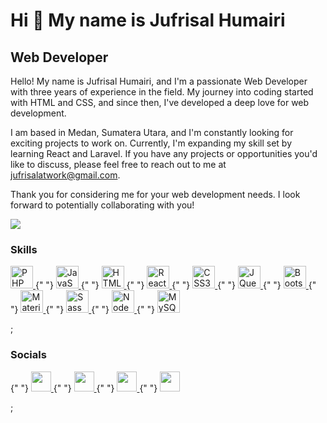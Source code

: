 Hi 👋 My name is Jufrisal Humairi
=================================

Web Developer
-------------

Hello! My name is Jufrisal Humairi, and I'm a passionate Web Developer with three years of experience in the field. My journey into coding started with HTML and CSS, and since then, I've developed a deep love for web development.

I am based in Medan, Sumatera Utara, and I'm constantly looking for exciting projects to work on. Currently, I'm expanding my skill set by learning React and Laravel. If you have any projects or opportunities you'd like to discuss, please feel free to reach out to me at [jufrisalatwork@gmail.com](mailto:jufrisalatwork@gmail.com).

Thank you for considering me for your web development needs. I look forward to potentially collaborating with you!

<a href="https://www.github.com/Faisal-Daulay" target="_blank" rel="noreferrer"><img
src="https://img.shields.io/github/followers/Faisal-Daulay?logo=github&style=for-the-badge&color=0891b2&labelColor=1c1917" /></a>

### Skills

<p align="left">
  <a href="https://www.php.net/" target="_blank" rel="noreferrer">
    <img
      src="https://raw.githubusercontent.com/danielcranney/readme-generator/main/public/icons/skills/php-colored.svg"
      width="36"
      height="36"
      alt="PHP"
    />
  </a>{" "}
  <a
    href="https://developer.mozilla.org/en-US/docs/Web/JavaScript"
    target="_blank"
    rel="noreferrer"
  >
    <img
      src="https://raw.githubusercontent.com/danielcranney/readme-generator/main/public/icons/skills/javascript-colored.svg"
      width="36"
      height="36"
      alt="JavaScript"
    />
  </a>{" "}
  <a
    href="https://developer.mozilla.org/en-US/docs/Glossary/HTML5"
    target="_blank"
    rel="noreferrer"
  >
    <img
      src="https://raw.githubusercontent.com/danielcranney/readme-generator/main/public/icons/skills/html5-colored.svg"
      width="36"
      height="36"
      alt="HTML5"
    />
  </a>{" "}
  <a href="https://reactjs.org/" target="_blank" rel="noreferrer">
    <img
      src="https://raw.githubusercontent.com/danielcranney/readme-generator/main/public/icons/skills/react-colored.svg"
      width="36"
      height="36"
      alt="React"
    />
  </a>{" "}
  <a href="https://www.w3.org/TR/CSS/#css" target="_blank" rel="noreferrer">
    <img
      src="https://raw.githubusercontent.com/danielcranney/readme-generator/main/public/icons/skills/css3-colored.svg"
      width="36"
      height="36"
      alt="CSS3"
    />
  </a>{" "}
  <a href="https://jquery.com/" target="_blank" rel="noreferrer">
    <img
      src="https://raw.githubusercontent.com/danielcranney/readme-generator/main/public/icons/skills/jquery-colored.svg"
      width="36"
      height="36"
      alt="JQuery"
    />
  </a>{" "}
  <a href="https://getbootstrap.com/" target="_blank" rel="noreferrer">
    <img
      src="https://raw.githubusercontent.com/danielcranney/readme-generator/main/public/icons/skills/bootstrap-colored.svg"
      width="36"
      height="36"
      alt="Bootstrap"
    />
  </a>{" "}
  <a href="https://mui.com/" target="_blank" rel="noreferrer">
    <img
      src="https://raw.githubusercontent.com/danielcranney/readme-generator/main/public/icons/skills/materialui-colored.svg"
      width="36"
      height="36"
      alt="Material UI"
    />
  </a>{" "}
  <a href="https://sass-lang.com/" target="_blank" rel="noreferrer">
    <img
      src="https://raw.githubusercontent.com/danielcranney/readme-generator/main/public/icons/skills/sass-colored.svg"
      width="36"
      height="36"
      alt="Sass"
    />
  </a>{" "}
  <a href="https://nodejs.org/en/" target="_blank" rel="noreferrer">
    <img
      src="https://raw.githubusercontent.com/danielcranney/readme-generator/main/public/icons/skills/nodejs-colored.svg"
      width="36"
      height="36"
      alt="NodeJS"
    />
  </a>{" "}
  <a href="https://www.mysql.com/" target="_blank" rel="noreferrer">
    <img
      src="https://raw.githubusercontent.com/danielcranney/readme-generator/main/public/icons/skills/mysql-colored.svg"
      width="36"
      height="36"
      alt="MySQL"
    />
  </a>
</p>;



### Socials
<p align="left">
  {" "}
  <a
    href="https://www.facebook.com/faisal.ajo.97"
    target="_blank"
    rel="noreferrer"
  >
    <img
      src="https://raw.githubusercontent.com/danielcranney/readme-generator/main/public/icons/socials/facebook.svg"
      width="32"
      height="32"
    />
  </a>{" "}
  <a
    href="https://www.github.com/Faisal-Daulay"
    target="_blank"
    rel="noreferrer"
  >
    <img
      src="https://raw.githubusercontent.com/danielcranney/readme-generator/main/public/icons/socials/github.svg"
      width="32"
      height="32"
    />
  </a>{" "}
  <a
    href="http://www.instagram.com/faisal_daulay18"
    target="_blank"
    rel="noreferrer"
  >
    <img
      src="https://raw.githubusercontent.com/danielcranney/readme-generator/main/public/icons/socials/instagram.svg"
      width="32"
      height="32"
    />
  </a>{" "}
  <a
    href="https://www.linkedin.com/in/jufrisal-humairi/"
    target="_blank"
    rel="noreferrer"
  >
    <img
      src="https://raw.githubusercontent.com/danielcranney/readme-generator/main/public/icons/socials/linkedin.svg"
      width="32"
      height="32"
    />
  </a>
</p>;

